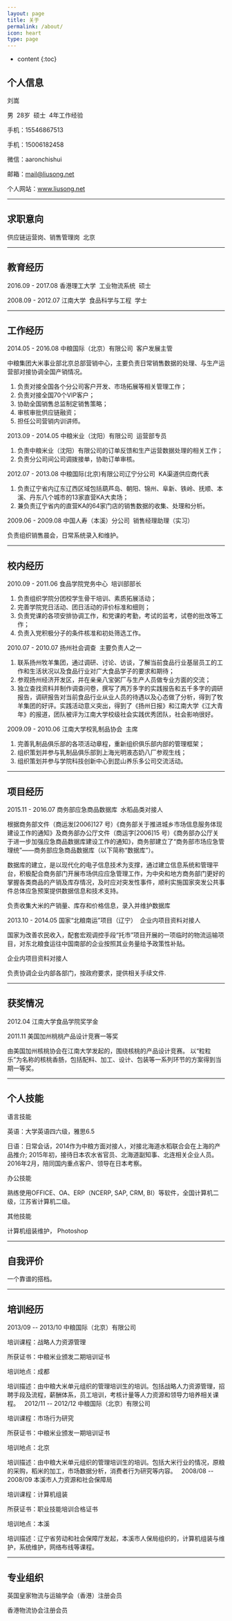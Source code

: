 ```yaml
---
layout: page
title: 关于
permalink: /about/
icon: heart
type: page
---
```

* content
{:toc}
## 个人信息

刘嵩

男  28岁  硕士  4年工作经验

手机：15546867513

手机：15006182458

微信：aaronchishui

邮箱：mail@liusong.net

个人网站：www.liusong.net

---

## 求职意向

供应链运营岗、销售管理岗  北京

---

## 教育经历

2016.09 - 2017.08		香港理工大学  工业物流系统  硕士

2008.09 - 2012.07		江南大学  食品科学与工程  学士

---

## 工作经历

2014.05 - 2016.08	中粮国际（北京）有限公司  客户发展主管

中粮集团大米事业部北京总部营销中心，主要负责日常销售数据的处理、与生产运营部对接协调全国产销情况。
1. 负责对接全国各个分公司客户开发、市场拓展等相关管理工作；
2. 负责对接全国70个VIP客户；
3. 协助全国销售总监制定销售策略；
4. 审核审批供应链融资；
5. 担任公司营销内训讲师。

2013.09 - 2014.05	中粮米业（沈阳）有限公司  运营部专员
1. 负责中粮米业（沈阳）有限公司的订单反馈和生产运营数据处理的相关工作；
2. 负责分公司间公司调拨接单，协助订单审核。

2012.07 - 2013.08	中粮国际(北京)有限公司辽宁分公司  KA渠道供应商代表
1. 负责辽宁省内辽东辽西区域包括葫芦岛、朝阳、锦州、阜新、铁岭、抚顺、本溪、丹东八个城市的13家直营KA大卖场；
2. 兼负责辽宁省内的直营KA的64家门店的销售数据的收集、处理和分析。

2009.06 - 2009.08	中国人寿（本溪）分公司  销售经理助理（实习）

负责组织销售晨会，日常系统录入和维护。

---

## 校内经历

2010.09 - 2011.06	食品学院党务中心  培训部部长
1. 负责组织学院分团校学生骨干培训、素质拓展活动；
2. 完善学院党日活动、团日活动的评价标准和细则；
3. 负责党课的各项安排协调工作，和党课的考勤，考试的监考，试卷的批改等工作；
4. 负责入党积极分子的条件核准和初处筛选工作。

2010.07 - 2010.07	扬州社会调查  主要负责人之一
1. 联系扬州牧羊集团，通过调研、讨论、访谈，了解当前食品行业基层员工的工作和生活状况以及食品行业对广大食品学子的要求和期待；
2. 参观扬州经济开发区，并在亲亲八宝粥厂与生产人员做专业方面的交流；
3. 独立查找资料并制作调查问卷，撰写了两万多字的实践报告和五千多字的调研报告，调研报告对当前食品行业从业人员的待遇以及心态做了分析，得到了牧羊集团的好评。实践活动意义突出，得到了《扬州日报》和江南大学《江大青年》的报道，团队被评为江南大学校级社会实践优秀团队，社会影响很好。

2009.09 - 2010.06	江南大学校乳制品协会  主席
1. 完善乳制品俱乐部的各项活动章程，重新组织俱乐部内部的管理框架；
2. 组织策划并参与乳制品俱乐部到上海光明液态奶八厂参观生线；
3. 组织策划并参与学院科技创新中心到昆山养乐多公司交流活动。

---

## 项目经历

2015.11 - 2016.07	商务部应急商品数据库  水稻品类对接人

根据商务部文件（商运发[2006]127 号）《商务部关于推进城乡市场信息服务体现建设工作的通知》及商务部办公厅文件（商运字[2006]15 号）《商务部办公厅关于进一步加强应急商品数据库建设工作的通知》，商务部建立了“商务部市场应急管理统”——商务部应急商品数据库（以下简称“数据库”）。 

数据库的建立，是以现代化的电子信息技术为支撑，通过建立信息系统和管理平台，积极配合商务部门开展市场供应应急管理工作，为中央和地方商务部门更好的掌握各类商品的产销及库存情况，及时应对突发性事件，顺利实施国家突发公共事件总体应急预案提供数据信息和技术支持。

负责收集大米的产销量、库存和价格信息，录入并维护数据库

2013.10 - 2014.05	国家“北粮南运”项目（辽宁）  企业内项目资料对接人

国家为改善农民收入，配套宏观调控手段“托市”项目开展的一项临时的物流运输项目，对东北粮食运往中国南部的企业按照其业务量给予政策性补贴。

企业内项目资料对接人

负责协调企业内部各部门，按政府要求，提供相关手续文件.

---

## 获奖情况

2012.04	江南大学食品学院奖学金

2011.11	美国加州桃桃产品设计竞赛一等奖

由美国加州核桃协会在江南大学发起的，围绕核桃的产品设计竞赛。 以“粒粒乐”为名称的核桃香肠，包括配料、加工、设计、包装等一系列环节的方案得到当期一等奖。

---

## 个人技能

语言技能

英语：大学英语四六级，雅思6.5

日语：日常会话，2014作为中粮方面对接人，对接北海道水稻联合会在上海的产品推介; 2015年初，接待日本农水省官员、北海道副知事、北连相关企业人员。2016年2月，陪同国内重点客户、领导在日本考察。

办公技能

熟练使用OFFICE、OA、ERP（NCERP, SAP, CRM, BI）等软件，全国计算机二级，江苏省计算机二级。

其他技能

计算机组装维护， Photoshop

---

## 自我评价

一个靠谱的搭档。

---

## 培训经历

2013/09 -- 2013/10 中粮国际（北京）有限公司

培训课程：战略人力资源管理

所获证书：中粮米业颁发二期培训证书

培训地点：成都

培训描述：由中粮大米单元组织的管理培训生的培训。包括战略人力资源管理，招聘手段及流程，薪酬体系，员工培训，考核计量等人力资源和领导力培养相关课程。
 
2012/11 -- 2012/12 中粮国际（北京）有限公司

培训课程：市场行为研究

所获证书：中粮米业颁发一期培训证书

培训地点：北京

培训描述：由中粮大米单元组织的管理培训生的培训。包括大米行业的情况，原粮的采购，稻米的加工，市场数据分析，消费者行为研究等内容。
 
2008/08 -- 2008/09 本溪市人力资源和社会保障局

培训课程：计算机组装

所获证书：职业技能培训合格证书

培训地点：本溪

培训描述：辽宁省劳动和社会保障厅发起，本溪市人保局组织的，计算机组装与维护，系统维护，网络布线等课程。

---

## 专业组织

英国皇家物流与运输学会（香港）注册会员

香港物流协会注册会员
